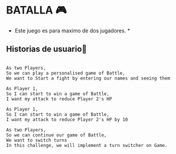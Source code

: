 # BATALLA 🎮
* Este juego es para maximo de dos jugadores. *
## Historias de usuario👥
```

As two Players,
So we can play a personalised game of Battle,
We want to Start a fight by entering our names and seeing them

As Player 1,
So I can start to win a game of Battle,
I want my attack to reduce Player 2's HP

As Player 1,
So I can start to win a game of Battle,
I want my attack to reduce Player 2's HP by 10

As two Players,
So we can continue our game of Battle,
We want to switch turns
In this challenge, we will implement a turn switcher on Game.

```
